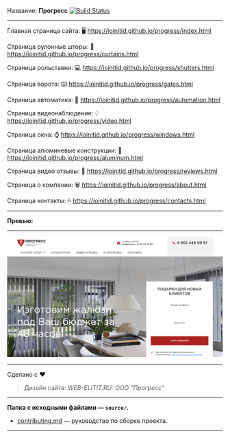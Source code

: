 Название: **Прогресс** [![Build Status](https://travis-ci.com/IOINITID/progress.svg?branch=master)](https://travis-ci.com/IOINITID/progress)

------------

Главная страница сайта: 🖥️ https://ioinitid.github.io/progress/index.html

Страница рулонные шторы: 📱 https://ioinitid.github.io/progress/curtains.html

Страница рольставни: 💻 https://ioinitid.github.io/progress/shutters.html

Страница ворота: ⌨️ https://ioinitid.github.io/progress/gates.html

Страница автоматика: 📡 https://ioinitid.github.io/progress/automation.html

Страница видеонаблюдение: 💡 https://ioinitid.github.io/progress/video.html

Страница окна: ⌚️ https://ioinitid.github.io/progress/windows.html

Страница алюминевые конструкции: 🔦 https://ioinitid.github.io/progress/aluminum.html

Страница видео отзывы: 🔋 https://ioinitid.github.io/progress/reviews.html

Страница о компании: 🗑 https://ioinitid.github.io/progress/about.html

Страница контакты: 🖱 https://ioinitid.github.io/progress/contacts.html

------------

**Превью:**

------------

![Preview](preview.jpg "Preview")

------------

Сделано с ❤️
> Дизайн сайта: *WEB-ELITIT.RU: ООО "Прогресс"*

------------

**Папка с исходными файлами — `source/`.**

- [contributing.md](contributing.md) — руководство по сборке проекта.

------------
